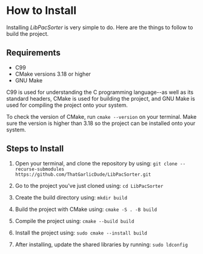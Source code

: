 # How to Install

Installing *LibPacSorter* is very simple to do. Here are the things to follow to build the project.

## Requirements

* C99
* CMake versions 3.18 or higher
* GNU Make

C99 is used for understanding the C programming language--as well as its standard headers, CMake is used for building the project, and GNU Make is used for compiling the project onto your system.

To check the version of CMake, run `cmake --version` on your terminal. Make sure the version is higher than 3.18 so the project can be installed onto your system.

## Steps to Install

1. Open your terminal, and clone the repository by using: `git clone --recurse-submodules https://github.com/ThatGarlicDude/LibPacSorter.git`

2. Go to the project you've just cloned using: `cd LibPacSorter`

3. Create the build directory using: `mkdir build`

4. Build the project with CMake using: `cmake -S . -B build`

5. Compile the project using: `cmake --build build`

6. Install the project using: `sudo cmake --install build`

7. After installing, update the shared libraries by running: `sudo ldconfig`
